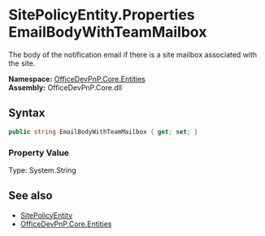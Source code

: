 # SitePolicyEntity.Properties EmailBodyWithTeamMailbox
The body of the notification email if there is a site mailbox associated with the site.  

**Namespace:** [OfficeDevPnP.Core.Entities](OfficeDevPnP.Core.Entities.md)  
**Assembly:** OfficeDevPnP.Core.dll  
## Syntax
```C#
public string EmailBodyWithTeamMailbox { get; set; }
```

### Property Value
Type: System.String  

## See also
- [SitePolicyEntity](OfficeDevPnP.Core.Entities.SitePolicyEntity.md) 
- [OfficeDevPnP.Core.Entities](OfficeDevPnP.Core.Entities.md)
